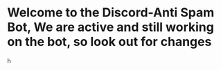 # Welcome to the Discord-Anti Spam Bot, We are active and still working on the bot, so look out for changes
h
